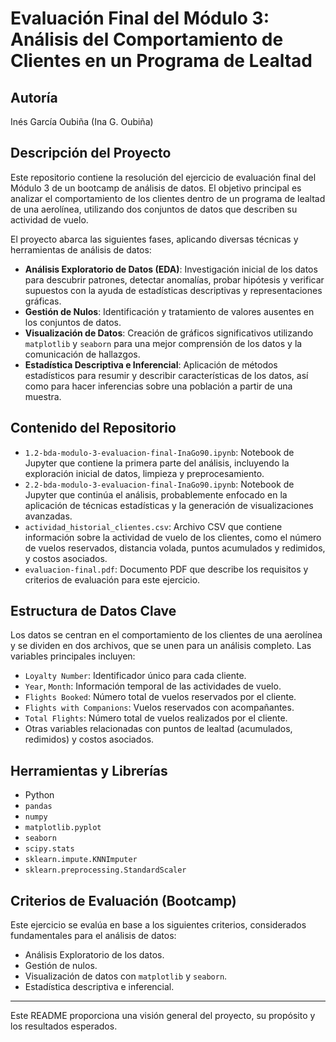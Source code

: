 # Evaluación Final del Módulo 3: Análisis del Comportamiento de Clientes en un Programa de Lealtad

## Autoría
Inés García Oubiña (Ina G. Oubiña)

## Descripción del Proyecto
Este repositorio contiene la resolución del ejercicio de evaluación final del Módulo 3 de un bootcamp de análisis de datos. El objetivo principal es analizar el comportamiento de los clientes dentro de un programa de lealtad de una aerolínea, utilizando dos conjuntos de datos que describen su actividad de vuelo.

El proyecto abarca las siguientes fases, aplicando diversas técnicas y herramientas de análisis de datos:
* **Análisis Exploratorio de Datos (EDA)**: Investigación inicial de los datos para descubrir patrones, detectar anomalías, probar hipótesis y verificar supuestos con la ayuda de estadísticas descriptivas y representaciones gráficas.
* **Gestión de Nulos**: Identificación y tratamiento de valores ausentes en los conjuntos de datos.
* **Visualización de Datos**: Creación de gráficos significativos utilizando `matplotlib` y `seaborn` para una mejor comprensión de los datos y la comunicación de hallazgos.
* **Estadística Descriptiva e Inferencial**: Aplicación de métodos estadísticos para resumir y describir características de los datos, así como para hacer inferencias sobre una población a partir de una muestra.

## Contenido del Repositorio

* `1.2-bda-modulo-3-evaluacion-final-InaGo90.ipynb`: Notebook de Jupyter que contiene la primera parte del análisis, incluyendo la exploración inicial de datos, limpieza y preprocesamiento.
* `2.2-bda-modulo-3-evaluacion-final-InaGo90.ipynb`: Notebook de Jupyter que continúa el análisis, probablemente enfocado en la aplicación de técnicas estadísticas y la generación de visualizaciones avanzadas.
* `actividad_historial_clientes.csv`: Archivo CSV que contiene información sobre la actividad de vuelo de los clientes, como el número de vuelos reservados, distancia volada, puntos acumulados y redimidos, y costos asociados.
* `evaluacion-final.pdf`: Documento PDF que describe los requisitos y criterios de evaluación para este ejercicio.

## Estructura de Datos Clave
Los datos se centran en el comportamiento de los clientes de una aerolínea y se dividen en dos archivos, que se unen para un análisis completo. Las variables principales incluyen:
* `Loyalty Number`: Identificador único para cada cliente.
* `Year`, `Month`: Información temporal de las actividades de vuelo.
* `Flights Booked`: Número total de vuelos reservados por el cliente.
* `Flights with Companions`: Vuelos reservados con acompañantes.
* `Total Flights`: Número total de vuelos realizados por el cliente.
* Otras variables relacionadas con puntos de lealtad (acumulados, redimidos) y costos asociados.

## Herramientas y Librerías
* Python
* `pandas`
* `numpy`
* `matplotlib.pyplot`
* `seaborn`
* `scipy.stats`
* `sklearn.impute.KNNImputer`
* `sklearn.preprocessing.StandardScaler`

## Criterios de Evaluación (Bootcamp)
Este ejercicio se evalúa en base a los siguientes criterios, considerados fundamentales para el análisis de datos:
* Análisis Exploratorio de los datos.
* Gestión de nulos.
* Visualización de datos con `matplotlib` y `seaborn`.
* Estadística descriptiva e inferencial.

---

Este README proporciona una visión general del proyecto, su propósito y los resultados esperados.
